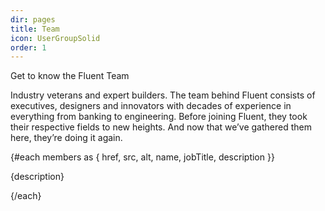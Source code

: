 ```yaml
---
dir: pages
title: Team
icon: UserGroupSolid
order: 1
---
```


<script>
  import { Img, Heading, P } from 'flowbite-svelte'
  import { 
    Section, 
    TeamWrapper, 
    TeamHeader, 
    TeamBody, 
    TeamItem, 
    Github, 
    Twitter
  } from 'flowbite-svelte-blocks';

  let imgClass = `
    grayscale
    hover:grayscale-0
    min-w-lg
    min-h-lg
    object-fill
    rounded-xl
    shadow-xl
    xs:rounded-full
  `;

  let divClass = ` 
    items-center
    bg-base-300
    rounded-lg
    shadow
    sm:flex
    dark:bg-base-100
    dark:border-gray-700
  `;

  let wrapperClass = `
    py-8
    px-4
    mx-auto
    min-w-full
    max-w-full
    lg:py-16
    lg:px-6
  `;
  let members = [
    {
      href: '#',
      src: '/images/team/00_team_member.jpg',
      alt: 'Bradley Allgood',
      name: 'Bradley Allgood',
      jobTitle: 'Chief Executive Officer',
      description: ''
    },
    {
      href: '#',
      src: '/images/team/01_team_member.jpg',
      alt: 'Greg Guedel',
      name: 'Greg Guedel',
      jobTitle: 'Chief Legal Officer',
      description: ''
    },
    {
      href: '#',
      src: '/images/team/02_team_member.jpg',
      alt: 'John Buckle',
      name: 'John Buckle',
      jobTitle: 'Lead Backend Engineer',
      description: ''
    },
    {
      href: '#',
      src: '/images/team/03_team_member.jpg',
      alt: 'Amrita Srivastava',
      name: 'Amrita Srivastava',
      jobTitle: 'Program Advisor',
      description: ''
    },
    {
      href: '#',
      src: '/images/team/04_team_member.jpg',
      alt: 'Anthony Nixon',
      name: 'Anthony Nixon',
      jobTitle: 'Senior Software Engineer',
      description: ''
    },
    {
      href: '#',
      src: '/images/team/05_team_member.jpg',
      alt: 'Armin Ranjbar',
      name: 'Armin Ranjbar',
      jobTitle: 'Chief Technology Officer',
      description: ''
    },
    {
      href: '#',
      src: '/images/team/06_team_member.jpg',
      alt: 'Khaled Khan',
      name: 'Khaled Khan',
      jobTitle: 'Chief Strategy Officer',
      description: ''
    },
    {
      href: '#',
      src: '/images/team/07_team_member.jpg',
      alt: 'Brent Tanner',
      name: 'Brent Tanner',
      jobTitle: 'Chief Operations Officer',
      description: ''
    },
    {
      href: '#',
      src: '/images/team/08_team_member.jpg',
      alt: 'William Hester',
      name: 'William Hester',
      jobTitle: 'Head of Engineering',
      description: ''
    },
    {
      href: '#',
      src: '/images/team/09_team_member.jpg',
      alt: 'anon',
      name: 'K. Poett',
      jobTitle: 'Sr. Lead Engineer',
      description: 'Poet of code words.'
    },
    {
      href: '#',
      src: '/images/team/teammate_unknown.jpg',
      alt: 'future teammate',
      name: 'Future Teammate',
      jobTitle: '?',
      description: ''
    },
    {
      href: '#',
      src: '/images/team/teammate_unknown.jpg',
      alt: 'future teammate',
      name: 'Future Teammate',
      jobTitle: '?',
      description: ''
    }
  ];
</script>

<Section name="team" class='relative py-6 sm:py-10 min-w-full'>
  <TeamWrapper divClass={wrapperClass}> 
    <TeamHeader>
      <svelte:fragment slot="label">Get to know the Fluent Team</svelte:fragment>
      <P class="font-light text-gray-500 lg:mb-16 text-xl md:text-4xl dark:text-gray-400"> 
        Industry veterans and expert builders.
        The team behind Fluent consists of executives, 
        designers and innovators with decades of experience 
        in everything from banking to engineering.
        Before joining Fluent, they took their respective fields to new heights. 
        And now that we’ve gathered them here, they’re doing it again.
      </P> 
    </TeamHeader>
    <TeamBody class='grid grid-cols-2 gap-8 mb-6 lg:mb-16 md:grid-cols-3'>
      {#each members as { href, src, alt, name, jobTitle, description }}
        <TeamItem {href} {src} {alt} {name} {jobTitle} {imgClass} {divClass}>
          <P class="mt-3 mb-4 font-light text-gray-500 dark:text-gray-400">
            {description}
          </P>
          <svelte:fragment slot="social">
            <Github href="https://github.com/" />
            <Twitter href="https://x.com/" />
          </svelte:fragment>
        </TeamItem>
      {/each}
    </TeamBody>
  </TeamWrapper>
</Section>
